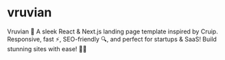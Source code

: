 # vruvian
Vruvian 🚀  A sleek React &amp; Next.js landing page template inspired by Cruip. Responsive, fast ⚡️, SEO-friendly 🔍, and perfect for startups &amp; SaaS! Build stunning sites with ease! 🎨✨
